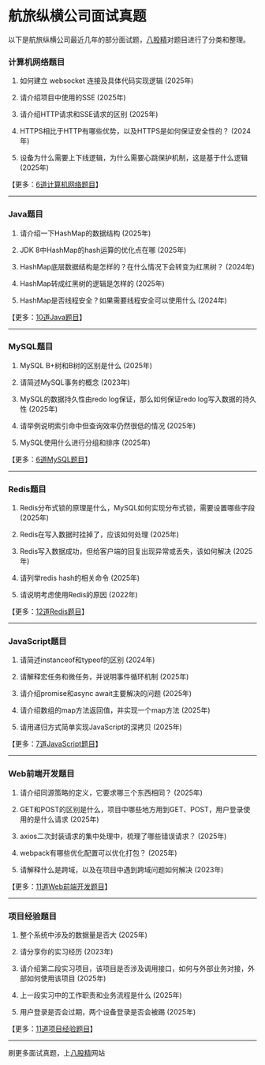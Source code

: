 # 航旅纵横公司面试真题

以下是航旅纵横公司最近几年的部分面试题，[八股精](https://www.bagujing.com)对题目进行了分类和整理。

### 计算机网络题目

1. 如何建立 websocket 连接及具体代码实现逻辑 (2025年) 

2. 请介绍项目中使用的SSE (2025年) 

3. 请介绍HTTP请求和SSE请求的区别 (2025年) 

4. HTTPS相比于HTTP有哪些优势，以及HTTPS是如何保证安全性的？ (2024年) 

5. 设备为什么需要上下线逻辑，为什么需要心跳保护机制，这是基于什么逻辑 (2025年) 

【更多：[6道计算机网络题目](https://www.bagujing.com/companies)】


---

### Java题目

1. 请介绍一下HashMap的数据结构 (2025年) 

2. JDK 8中HashMap的hash运算的优化点在哪 (2025年) 

3. HashMap底层数据结构是怎样的？在什么情况下会转变为红黑树？ (2024年) 

4. HashMap转成红黑树的逻辑是怎样的 (2025年) 

5. HashMap是否线程安全？如果需要线程安全可以使用什么 (2024年) 

【更多：[10道Java题目](https://www.bagujing.com/companies)】


---

### MySQL题目

1. MySQL B+树和B树的区别是什么 (2025年) 

2. 请简述MySQL事务的概念 (2023年) 

3. MySQL的数据持久性由redo log保证，那么如何保证redo log写入数据的持久性 (2025年) 

4. 请举例说明索引命中但查询效率仍然很低的情况 (2025年) 

5. MySQL使用什么进行分组和排序 (2025年) 

【更多：[6道MySQL题目](https://www.bagujing.com/companies)】


---

### Redis题目

1. Redis分布式锁的原理是什么，MySQL如何实现分布式锁，需要设置哪些字段 (2025年) 

2. Redis在写入数据时挂掉了，应该如何处理 (2025年) 

3. Redis写入数据成功，但给客户端的回复出现异常或丢失，该如何解决 (2025年) 

4. 请列举redis hash的相关命令 (2025年) 

5. 请说明考虑使用Redis的原因 (2022年) 

【更多：[12道Redis题目](https://www.bagujing.com/companies)】


---

### JavaScript题目

1. 请简述instanceof和typeof的区别 (2024年) 

2. 请解释宏任务和微任务，并说明事件循环机制 (2025年) 

3. 请介绍promise和async await主要解决的问题 (2025年) 

4. 请介绍数组的map方法返回值，并实现一个map方法 (2025年) 

5. 请用递归方式简单实现JavaScript的深拷贝 (2025年) 

【更多：[7道JavaScript题目](https://www.bagujing.com/companies)】


---

### Web前端开发题目

1. 请介绍同源策略的定义，它要求哪三个东西相同？ (2025年) 

2. GET和POST的区别是什么，项目中哪些地方用到GET、POST，用户登录使用的是什么请求 (2025年) 

3. axios二次封装请求的集中处理中，梳理了哪些错误请求？ (2025年) 

4. webpack有哪些优化配置可以优化打包？ (2025年) 

5. 请解释什么是跨域，以及在项目中遇到跨域问题如何解决 (2023年) 

【更多：[11道Web前端开发题目](https://www.bagujing.com/companies)】


---

### 项目经验题目

1. 整个系统中涉及的数据量是否大 (2025年) 

2. 请分享你的实习经历 (2023年) 

3. 请介绍第二段实习项目，该项目是否涉及调用接口，如何与外部业务对接，外部如何使用该项目 (2025年) 

4. 上一段实习中的工作职责和业务流程是什么 (2025年) 

5. 用户登录是否会过期，两个设备登录是否会被踢 (2025年) 

【更多：[11道项目经验题目](https://www.bagujing.com/companies)】


---

刷更多面试真题，上[八股精](https://www.bagujing.com)网站